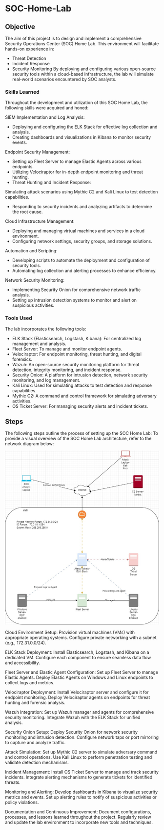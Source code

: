 # SOC-Home-Lab

## Objective
The aim of this project is to design and implement a comprehensive Security Operations Center (SOC) Home Lab. This environment will facilitate hands-on experience in:
- Threat Detection
- Incident Response
- Security Monitoring
By deploying and configuring various open-source security tools within a cloud-based infrastructure, the lab will simulate real-world scenarios encountered by SOC analysts.

### Skills Learned
Throughout the development and utilization of this SOC Home Lab, the following skills were acquired and honed:

 SIEM Implementation and Log Analysis:
  -  Deploying and configuring the ELK Stack for effective log collection and analysis.
  - Creating dashboards and visualizations in Kibana to monitor security events.

Endpoint Security Management:
  - Setting up Fleet Server to manage Elastic Agents across various endpoints.
  - Utilizing Velociraptor for in-depth endpoint monitoring and threat hunting.
  - Threat Hunting and Incident Response:

Simulating attack scenarios using Mythic C2 and Kali Linux to test detection capabilities.
  - Responding to security incidents and analyzing artifacts to determine the root cause.

Cloud Infrastructure Management:
  - Deploying and managing virtual machines and services in a cloud environment.
  - Configuring network settings, security groups, and storage solutions.

Automation and Scripting:
  - Developing scripts to automate the deployment and configuration of security tools.
  - Automating log collection and alerting processes to enhance efficiency.

Network Security Monitoring:
  - Implementing Security Onion for comprehensive network traffic analysis.
  - Setting up intrusion detection systems to monitor and alert on suspicious activities.

### Tools Used
The lab incorporates the following tools:
- ELK Stack (Elasticsearch, Logstash, Kibana): For centralized log management and analysis.
- Fleet Server: To manage and monitor endpoint agents.
- Velociraptor: For endpoint monitoring, threat hunting, and digital forensics.
- Wazuh: An open-source security monitoring platform for threat detection, integrity monitoring, and incident response.
- Security Onion: A platform for intrusion detection, network security monitoring, and log management.
- Kali Linux: Used for simulating attacks to test detection and response capabilities.
- Mythic C2: A command and control framework for simulating adversary activities.
- OS Ticket Server: For managing security alerts and incident tickets.

## Steps
The following steps outline the process of setting up the SOC Home Lab:
To provide a visual overview of the SOC Home Lab architecture, refer to the network diagram below:

![Network Diagram](https://github.com/kdcervantes/SOC-Home-Lab/blob/main/SOC%20Network%20Diagram.jpg)

Cloud Environment Setup:
Provision virtual machines (VMs) with appropriate operating systems.
Configure private networking with a subnet (e.g., 172.31.0.0/24).

ELK Stack Deployment:
Install Elasticsearch, Logstash, and Kibana on a dedicated VM.
Configure each component to ensure seamless data flow and accessibility.

Fleet Server and Elastic Agent Configuration:
Set up Fleet Server to manage Elastic Agents.
Deploy Elastic Agents on Windows and Linux endpoints to collect logs and metrics.

Velociraptor Deployment:
Install Velociraptor server and configure it for endpoint monitoring.
Deploy Velociraptor agents on endpoints for threat hunting and forensic analysis.

Wazuh Integration:
Set up Wazuh manager and agents for comprehensive security monitoring.
Integrate Wazuh with the ELK Stack for unified analysis.

Security Onion Setup:
Deploy Security Onion for network security monitoring and intrusion detection.
Configure network taps or port mirroring to capture and analyze traffic.

Attack Simulation:
Set up Mythic C2 server to simulate adversary command and control operations.
Use Kali Linux to perform penetration testing and validate detection mechanisms.

Incident Management:
Install OS Ticket Server to manage and track security incidents.
Integrate alerting mechanisms to generate tickets for identified threats.

Monitoring and Alerting:
Develop dashboards in Kibana to visualize security metrics and events.
Set up alerting rules to notify of suspicious activities or policy violations.

Documentation and Continuous Improvement:
Document configurations, processes, and lessons learned throughout the project.
Regularly review and update the lab environment to incorporate new tools and techniques.
